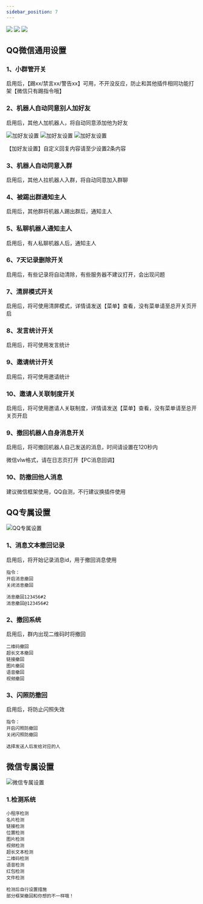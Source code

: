 ```yaml
---
sidebar_position: 7
---
```

![](/img/doc/群管及娱乐/群管/小群管-首页.png)
![](/img/doc/群管及娱乐/群管/小群管-首页2.png)
![](/img/doc/群管及娱乐/群管/小群管-首页3.png)

## QQ微信通用设置
### 1、小群管开关
启用后，【踢xx/禁言xx/警告xx】可用，不开没反应，防止和其他插件相同功能打架【微信只有踢指令哦】

### 2、机器人自动同意别人加好友
启用后，其他人加机器人，将自动同意添加他为好友

![加好友设置](/img/doc/群管及娱乐/群管/小群管-加好友设置.png)
![加好友设置](/img/doc/群管及娱乐/群管/小群管-加好友设置1.png)
![加好友设置](/img/doc/群管及娱乐/群管/小群管-加好友设置2.png)

【加好友设置】自定义回复内容请至少设置2条内容

### 3、机器人自动同意入群
启用后，其他人拉机器人入群，将自动同意加入群聊

### 4、被踢出群通知主人
启用后，其他群将机器人踢出群后，通知主人

### 5、私聊机器人通知主人
启用后，有人私聊机器人后，通知主人

### 6、7天记录删除开关
启用后，有些记录将自动清除，有些服务器不建议打开，会出现问题

### 7、清屏模式开关
启用后，将可使用清屏模式，详情请发送【菜单】查看，没有菜单请至总开关页开启

### 8、发言统计开关
启用后，将可使用发言统计

### 9、邀请统计开关
启用后，将可使用邀请统计

### 10、邀请人关联制度开关
启用后，将可使用邀请人关联制度，详情请发送【菜单】查看，没有菜单请至总开关页开启

### 9、撤回机器人自身消息开关
启用后，将可撤回机器人自己发送的消息，时间请设置在120秒内

微信vlw格式，请在日志页打开【PC消息回调】

### 10、防撤回他人消息
建议微信框架使用，QQ自测，不行建议换插件使用

## QQ专属设置
![QQ专属设置](/img/doc/群管及娱乐/群管/小群管-QQ.png)
### 1、消息文本撤回记录
启用后，将开始记录消息id，用于撤回消息使用
~~~
指令：
开启消息撤回
关闭消息撤回

消息撤回123456#2
消息撤回@123456#2
~~~
### 2、撤回系统
启用后，群内出现二维码时将撤回
~~~
二维码撤回
超长文本撤回
链接撤回
图片撤回
语音撤回
视频撤回
~~~
### 3、闪照防撤回
启用后，将防止闪照失效
~~~
指令：
开启闪照防撤回
关闭闪照防撤回

选择发送人后发给对应的人
~~~

## 微信专属设置
![微信专属设置](/img/doc/群管及娱乐/群管/小群管-微信.png)
### 1.检测系统
~~~
小程序检测
名片检测
链接检测
位置检测
图片检测
视频检测
超长文本检测
二维码检测
语音检测
红包检测
文件检测

检测后自行设置措施
部分框架撤回和你想的不一样哦！
~~~